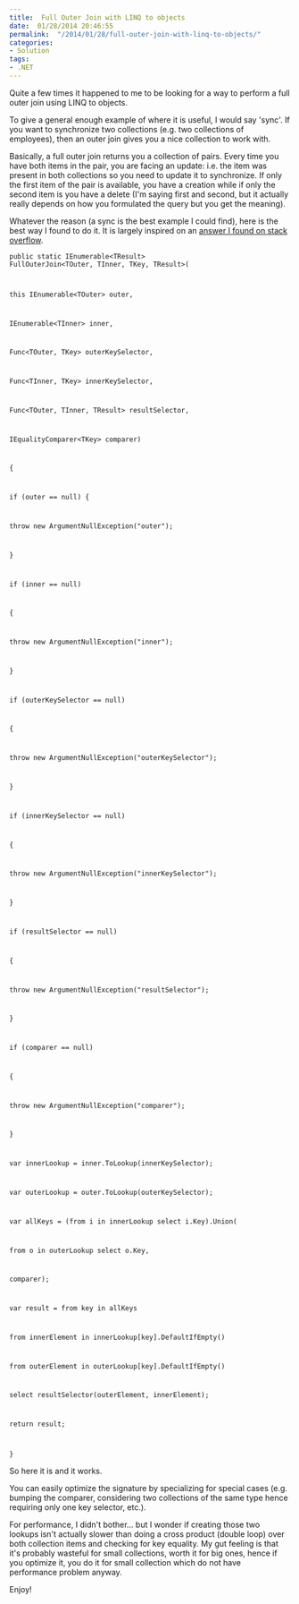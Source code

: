 ```yaml
---
title:  Full Outer Join with LINQ to objects
date:  01/28/2014 20:46:55
permalink:  "/2014/01/28/full-outer-join-with-linq-to-objects/"
categories:
- Solution
tags:
- .NET
---
```

Quite a few times it happened to me to be looking for a way to perform a full outer join using LINQ to objects.

To give a general enough example of where it is useful, I would say 'sync'. If you want to synchronize two collections (e.g. two collections of employees), then an outer join gives you a nice collection to work with.

Basically, a full outer join returns you a collection of pairs. Every time you have both items in the pair, you are facing an update: i.e. the item was present in both collections so you need to update it to synchronize. If only the first item of the pair is available, you have a creation while if only the second item is you have a delete (I'm saying first and second, but it actually really depends on how you formulated the query but you get the meaning).

Whatever the reason (a sync is the best example I could find), here is the best way I found to do it. It is largely inspired on an <a href="http://stackoverflow.com/questions/5489987/linq-full-outer-join">answer I found on stack overflow</a>.

<code>public static IEnumerable&lt;TResult&gt; FullOuterJoin&lt;TOuter, TInner, TKey, TResult&gt;(

this IEnumerable&lt;TOuter&gt; outer,

IEnumerable&lt;TInner&gt; inner,

Func&lt;TOuter, TKey&gt; outerKeySelector,

Func&lt;TInner, TKey&gt; innerKeySelector,

Func&lt;TOuter, TInner, TResult&gt; resultSelector,

IEqualityComparer&lt;TKey&gt; comparer)

{

if (outer == null)
{

throw new ArgumentNullException("outer");

}

if (inner == null)

{

throw new ArgumentNullException("inner");

}

if (outerKeySelector == null)

{

throw new ArgumentNullException("outerKeySelector");

}

if (innerKeySelector == null)

{

throw new ArgumentNullException("innerKeySelector");

}

if (resultSelector == null)

{

throw new ArgumentNullException("resultSelector");

}

if (comparer == null)

{

throw new ArgumentNullException("comparer");

}

var innerLookup = inner.ToLookup(innerKeySelector);

var outerLookup = outer.ToLookup(outerKeySelector);

var allKeys = (from i in innerLookup select i.Key).Union(

from o in outerLookup select o.Key,

comparer);

var result = from key in allKeys

from innerElement in innerLookup[key].DefaultIfEmpty()

from outerElement in outerLookup[key].DefaultIfEmpty()

select resultSelector(outerElement, innerElement);

return result;

}</code>

So here it is and it works.

You can easily optimize the signature by specializing for special cases (e.g. bumping the comparer, considering two collections of the same type hence requiring only one key selector, etc.).

For performance, I didn't bother… but I wonder if creating those two lookups isn't actually slower than doing a cross product (double loop) over both collection items and checking for key equality. My gut feeling is that it's probably wasteful for small collections, worth it for big ones, hence if you optimize it, you do it for small collection which do not have performance problem anyway.

Enjoy!